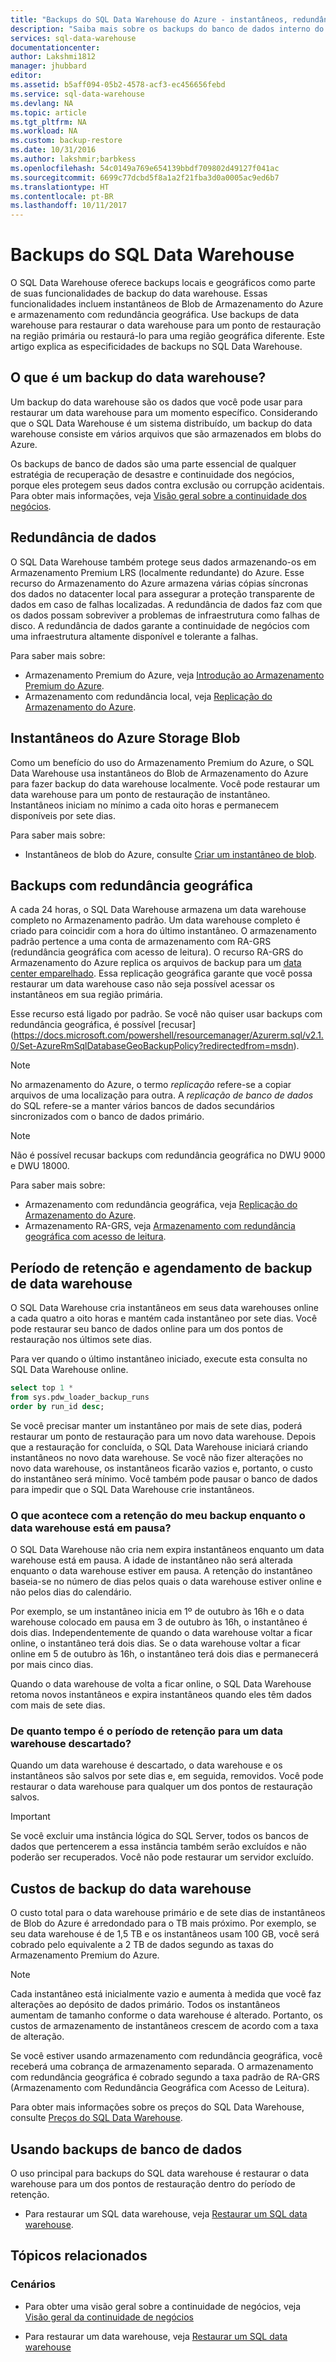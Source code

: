 ```yaml
---
title: "Backups do SQL Data Warehouse do Azure - instantâneos, redundância geográfica | Microsoft Docs"
description: "Saiba mais sobre os backups do banco de dados interno do SQL Data Warehouse que permitem que você restaure um SQL Data Warehouse do Azure para um ponto de restauração ou outra região geográfica."
services: sql-data-warehouse
documentationcenter: 
author: Lakshmi1812
manager: jhubbard
editor: 
ms.assetid: b5aff094-05b2-4578-acf3-ec456656febd
ms.service: sql-data-warehouse
ms.devlang: NA
ms.topic: article
ms.tgt_pltfrm: NA
ms.workload: NA
ms.custom: backup-restore
ms.date: 10/31/2016
ms.author: lakshmir;barbkess
ms.openlocfilehash: 54c0149a769e654139bbdf709802d49127f041ac
ms.sourcegitcommit: 6699c77dcbd5f8a1a2f21fba3d0a0005ac9ed6b7
ms.translationtype: HT
ms.contentlocale: pt-BR
ms.lasthandoff: 10/11/2017
---
```

# <a name="sql-data-warehouse-backups"></a>Backups do SQL Data Warehouse
O SQL Data Warehouse oferece backups locais e geográficos como parte de suas funcionalidades de backup do data warehouse. Essas funcionalidades incluem instantâneos de Blob de Armazenamento do Azure e armazenamento com redundância geográfica. Use backups de data warehouse para restaurar o data warehouse para um ponto de restauração na região primária ou restaurá-lo para uma região geográfica diferente. Este artigo explica as especificidades de backups no SQL Data Warehouse.

## <a name="what-is-a-data-warehouse-backup"></a>O que é um backup do data warehouse?
Um backup do data warehouse são os dados que você pode usar para restaurar um data warehouse para um momento específico.  Considerando que o SQL Data Warehouse é um sistema distribuído, um backup do data warehouse consiste em vários arquivos que são armazenados em blobs do Azure. 

Os backups de banco de dados são uma parte essencial de qualquer estratégia de recuperação de desastre e continuidade dos negócios, porque eles protegem seus dados contra exclusão ou corrupção acidentais. Para obter mais informações, veja [Visão geral sobre a continuidade dos negócios](../sql-database/sql-database-business-continuity.md).

## <a name="data-redundancy"></a>Redundância de dados
O SQL Data Warehouse também protege seus dados armazenando-os em Armazenamento Premium LRS (localmente redundante) do Azure. Esse recurso do Armazenamento do Azure armazena várias cópias síncronas dos dados no datacenter local para assegurar a proteção transparente de dados em caso de falhas localizadas. A redundância de dados faz com que os dados possam sobreviver a problemas de infraestrutura como falhas de disco. A redundância de dados garante a continuidade de negócios com uma infraestrutura altamente disponível e tolerante a falhas.

Para saber mais sobre:

* Armazenamento Premium do Azure, veja [Introdução ao Armazenamento Premium do Azure](../storage/common/storage-premium-storage.md).
* Armazenamento com redundância local, veja [Replicação do Armazenamento do Azure](../storage/common/storage-redundancy.md#locally-redundant-storage).

## <a name="azure-storage-blob-snapshots"></a>Instantâneos do Azure Storage Blob
Como um benefício do uso do Armazenamento Premium do Azure, o SQL Data Warehouse usa instantâneos do Blob de Armazenamento do Azure para fazer backup do data warehouse localmente. Você pode restaurar um data warehouse para um ponto de restauração de instantâneo. Instantâneos iniciam no mínimo a cada oito horas e permanecem disponíveis por sete dias.  

Para saber mais sobre:

* Instantâneos de blob do Azure, consulte [Criar um instantâneo de blob](../storage/blobs/storage-blob-snapshots.md).

## <a name="geo-redundant-backups"></a>Backups com redundância geográfica
A cada 24 horas, o SQL Data Warehouse armazena um data warehouse completo no Armazenamento padrão. Um data warehouse completo é criado para coincidir com a hora do último instantâneo. O armazenamento padrão pertence a uma conta de armazenamento com RA-GRS (redundância geográfica com acesso de leitura). O recurso RA-GRS do Armazenamento do Azure replica os arquivos de backup para um [data center emparelhado](../best-practices-availability-paired-regions.md). Essa replicação geográfica garante que você possa restaurar um data warehouse caso não seja possível acessar os instantâneos em sua região primária. 

Esse recurso está ligado por padrão. Se você não quiser usar backups com redundância geográfica, é possível [recusar] (https://docs.microsoft.com/powershell/resourcemanager/Azurerm.sql/v2.1.0/Set-AzureRmSqlDatabaseGeoBackupPolicy?redirectedfrom=msdn). 

> [!NOTE]
> No armazenamento do Azure, o termo *replicação* refere-se a copiar arquivos de uma localização para outra. A *replicação de banco de dados* do SQL refere-se a manter vários bancos de dados secundários sincronizados com o banco de dados primário. 
> 
> 

> [!NOTE]
> Não é possível recusar backups com redundância geográfica no DWU 9000 e DWU 18000. 
>
> 

Para saber mais sobre:

* Armazenamento com redundância geográfica, veja [Replicação do Armazenamento do Azure](../storage/common/storage-redundancy.md).
* Armazenamento RA-GRS, veja [Armazenamento com redundância geográfica com acesso de leitura](../storage/common/storage-redundancy.md#read-access-geo-redundant-storage).

## <a name="data-warehouse-backup-schedule-and-retention-period"></a>Período de retenção e agendamento de backup de data warehouse
O SQL Data Warehouse cria instantâneos em seus data warehouses online a cada quatro a oito horas e mantém cada instantâneo por sete dias. Você pode restaurar seu banco de dados online para um dos pontos de restauração nos últimos sete dias. 

Para ver quando o último instantâneo iniciado, execute esta consulta no SQL Data Warehouse online. 

```sql
select top 1 *
from sys.pdw_loader_backup_runs 
order by run_id desc;
```

Se você precisar manter um instantâneo por mais de sete dias, poderá restaurar um ponto de restauração para um novo data warehouse. Depois que a restauração for concluída, o SQL Data Warehouse iniciará criando instantâneos no novo data warehouse. Se você não fizer alterações no novo data warehouse, os instantâneos ficarão vazios e, portanto, o custo do instantâneo será mínimo. Você também pode pausar o banco de dados para impedir que o SQL Data Warehouse crie instantâneos.

### <a name="what-happens-to-my-backup-retention-while-my-data-warehouse-is-paused"></a>O que acontece com a retenção do meu backup enquanto o data warehouse está em pausa?
O SQL Data Warehouse não cria nem expira instantâneos enquanto um data warehouse está em pausa. A idade de instantâneo não será alterada enquanto o data warehouse estiver em pausa. A retenção do instantâneo baseia-se no número de dias pelos quais o data warehouse estiver online e não pelos dias do calendário.

Por exemplo, se um instantâneo inicia em 1º de outubro às 16h e o data warehouse colocado em pausa em 3 de outubro às 16h, o instantâneo é dois dias. Independentemente de quando o data warehouse voltar a ficar online, o instantâneo terá dois dias. Se o data warehouse voltar a ficar online em 5 de outubro às 16h, o instantâneo terá dois dias e permanecerá por mais cinco dias.

Quando o data warehouse de volta a ficar online, o SQL Data Warehouse retoma novos instantâneos e expira instantâneos quando eles têm dados com mais de sete dias.

### <a name="how-long-is-the-retention-period-for-a-dropped-data-warehouse"></a>De quanto tempo é o período de retenção para um data warehouse descartado?
Quando um data warehouse é descartado, o data warehouse e os instantâneos são salvos por sete dias e, em seguida, removidos. Você pode restaurar o data warehouse para qualquer um dos pontos de restauração salvos.

> [!IMPORTANT]
> Se você excluir uma instância lógica do SQL Server, todos os bancos de dados que pertencerem a essa instância também serão excluídos e não poderão ser recuperados. Você não pode restaurar um servidor excluído.
> 
> 

## <a name="data-warehouse-backup-costs"></a>Custos de backup do data warehouse
O custo total para o data warehouse primário e de sete dias de instantâneos de Blob do Azure é arredondado para o TB mais próximo. Por exemplo, se seu data warehouse é de 1,5 TB e os instantâneos usam 100 GB, você será cobrado pelo equivalente a 2 TB de dados segundo as taxas do Armazenamento Premium do Azure. 

> [!NOTE]
> Cada instantâneo está inicialmente vazio e aumenta à medida que você faz alterações ao depósito de dados primário. Todos os instantâneos aumentam de tamanho conforme o data warehouse é alterado. Portanto, os custos de armazenamento de instantâneos crescem de acordo com a taxa de alteração.
> 
> 

Se você estiver usando armazenamento com redundância geográfica, você receberá uma cobrança de armazenamento separada. O armazenamento com redundância geográfica é cobrado segundo a taxa padrão de RA-GRS (Armazenamento com Redundância Geográfica com Acesso de Leitura).

Para obter mais informações sobre os preços do SQL Data Warehouse, consulte [Preços do SQL Data Warehouse](https://azure.microsoft.com/pricing/details/sql-data-warehouse/).

## <a name="using-database-backups"></a>Usando backups de banco de dados
O uso principal para backups do SQL data warehouse é restaurar o data warehouse para um dos pontos de restauração dentro do período de retenção.  

* Para restaurar um SQL data warehouse, veja [Restaurar um SQL data warehouse](sql-data-warehouse-restore-database-overview.md).

## <a name="related-topics"></a>Tópicos relacionados
### <a name="scenarios"></a>Cenários
* Para obter uma visão geral sobre a continuidade de negócios, veja [Visão geral da continuidade de negócios](../sql-database/sql-database-business-continuity.md)

<!-- ### Tasks -->

* Para restaurar um data warehouse, veja [Restaurar um SQL data warehouse](sql-data-warehouse-restore-database-overview.md)

<!-- ### Tutorials -->

